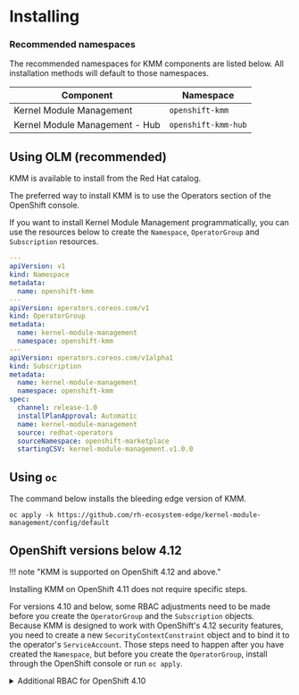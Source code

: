 # Installing

### Recommended namespaces

The recommended namespaces for KMM components are listed below.
All installation methods will default to those namespaces.

| Component                      | Namespace           |
|--------------------------------|---------------------|
| Kernel Module Management       | `openshift-kmm`     |
| Kernel Module Management - Hub | `openshift-kmm-hub` |

## Using OLM (recommended)

KMM is available to install from the Red Hat catalog.

The preferred way to install KMM is to use the Operators section of the OpenShift console.

If you want to install Kernel Module Management programmatically, you can use the resources below to create the
`Namespace`, `OperatorGroup` and `Subscription` resources.

```yaml
---
apiVersion: v1
kind: Namespace
metadata:
  name: openshift-kmm
---
apiVersion: operators.coreos.com/v1
kind: OperatorGroup
metadata:
  name: kernel-module-management
  namespace: openshift-kmm
---
apiVersion: operators.coreos.com/v1alpha1
kind: Subscription
metadata:
  name: kernel-module-management
  namespace: openshift-kmm
spec:
  channel: release-1.0
  installPlanApproval: Automatic
  name: kernel-module-management
  source: redhat-operators
  sourceNamespace: openshift-marketplace
  startingCSV: kernel-module-management.v1.0.0
```

## Using `oc`

The command below installs the bleeding edge version of KMM.

```shell
oc apply -k https://github.com/rh-ecosystem-edge/kernel-module-management/config/default
```

## OpenShift versions below 4.12

!!! note "KMM is supported on OpenShift 4.12 and above."

Installing KMM on OpenShift 4.11 does not require specific steps.

For versions 4.10 and below, some RBAC adjustments need to be made before you create the `OperatorGroup` and the
`Subscription` objects.  
Because KMM is designed to work with OpenShift's 4.12 security features, you need to create a new
`SecurityContextConstraint` object and to bind it to the operator's `ServiceAccount`.
Those steps need to happen after you have created the `Namespace`, but before you create the `OperatorGroup`, install
through the OpenShift console or run `oc apply`.

<details>
<summary>Additional RBAC for OpenShift 4.10</summary>

Save the content below under `restricted-v2.yml`:

```yaml
---
allowHostDirVolumePlugin: false
allowHostIPC: false
allowHostNetwork: false
allowHostPID: false
allowHostPorts: false
allowPrivilegeEscalation: false
allowPrivilegedContainer: false
allowedCapabilities:
  - NET_BIND_SERVICE
apiVersion: security.openshift.io/v1
defaultAddCapabilities: null
fsGroup:
  type: MustRunAs
groups: []
kind: SecurityContextConstraints
metadata:
  name: restricted-v2
priority: null
readOnlyRootFilesystem: false
requiredDropCapabilities:
  - ALL
runAsUser:
  type: MustRunAsRange
seLinuxContext:
  type: MustRunAs
seccompProfiles:
  - runtime/default
supplementalGroups:
  type: RunAsAny
users: []
volumes:
  - configMap
  - downwardAPI
  - emptyDir
  - persistentVolumeClaim
  - projected
  - secret
```

Run the following commands:
```shell
oc apply -f restricted-v2.yml
oc adm policy add-scc-to-user restricted-v2 -z kmm-operator-controller -n openshift-kmm
```
</details>
